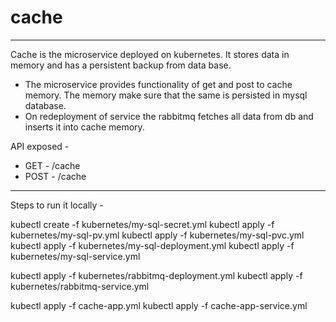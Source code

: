 # cache
--------------------------------------------
Cache is the microservice deployed on kubernetes. It stores data in memory and has a persistent backup from data base.
- The microservice provides functionality of get and post to cache memory. The memory make sure that the same is persisted in mysql database.
- On redeployment of service the rabbitmq fetches all data from db and inserts it into cache memory.

API exposed -
- GET - /cache
- POST - /cache
---------------------------------------------

Steps to run it locally - 

kubectl create -f kubernetes/my-sql-secret.yml
kubectl apply -f kubernetes/my-sql-pv.yml
kubectl apply -f kubernetes/my-sql-pvc.yml
kubectl apply -f kubernetes/my-sql-deployment.yml
kubectl apply -f kubernetes/my-sql-service.yml 

kubectl apply -f kubernetes/rabbitmq-deployment.yml
kubectl apply -f kubernetes/rabbitmq-service.yml 

kubectl apply -f cache-app.yml
kubectl apply -f cache-app-service.yml

